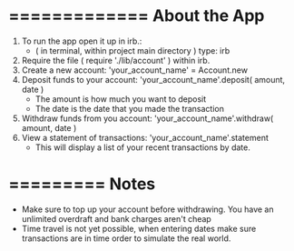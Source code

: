 =============
About the App
=============
1. To run the app open it up in irb.:
    - ( in terminal, within project main directory ) type: irb
2. Require the file ( require './lib/account' ) within irb.
3. Create a new account: 'your_account_name' = Account.new
4. Deposit funds to your account: 'your_account_name'.deposit( amount, date )
    - The amount is how much you want to deposit
    - The date is the date that you made the transaction
5. Withdraw funds from you account: 'your_account_name'.withdraw( amount, date )
6. View a statement of transactions: 'your_account_name'.statement
    - This will display a list of your recent transactions by date.


=========
 Notes
=========

- Make sure to top up your account before withdrawing. You have an unlimited overdraft and bank charges aren't cheap
- Time travel is not yet possible, when entering dates make sure transactions are in time order to simulate the real world.